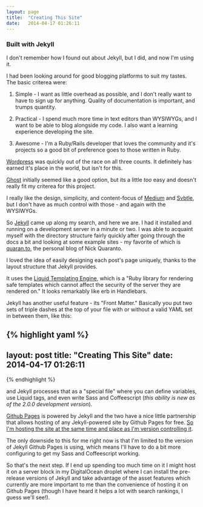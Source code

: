 ```yaml
---
layout: page
title:  "Creating This Site"
date:   2014-04-17 01:26:11
---
```


### Built with Jekyll

I don't remember how I found out about Jekyll, but I did, and now I'm using it.

I had been looking around for good blogging platforms to suit my tastes. The basic criterea were:

1. Simple - I want as little overhead as possible, and I don't really want to have to sign up for anything. Quality of documentation is important, and trumps quantity.

2. Practical - I spend much more time in text editors than WYSIWYGs, and I want to be able to blog alongside my code. I also want a learning experience developing the site.

3. Awesome - I'm a Ruby/Rails developer that loves the community and it's projects so a good bit of preference goes to those written in Ruby. 

[Wordpress](http://wordpress.org) was quickly out of the race on all three counts. It definitely has earned it's place in the world, but isn't for this. 

[Ghost](http://ghost.org) initially seemed like a good option, but its a little *too* easy and doesn't really fit my criterea for this project.

I really like the design, simplicity, and content-focus of [Medium](http://medium.com) and [Svbtle](http://svbtle.com), but I don't have as much control with those - and again with the WYSIWYGs.

So [Jekyll](http://jekyllrb.com) came up along my search, and here we are. I had it installed and running on a development server in a minute or two. I was able to acquaint myself with the directory structure fairly quickly after going through the docs a bit and looking at some example sites - my favorite of which is [quaran.to](http://quaran.to), the personal blog of Nick Quaranto.

I loved the idea of easily designing each post's page uniquely, thanks to the layout structure that Jekyll provides. 

It uses the [Liquid Templating Engine](http://liquidmarkup.org/), which is a "Ruby library for rendering safe templates which cannot affect the security of the server they are rendered on." It looks remarkably like erb in Handlebars.

Jekyll has another useful feature - its "Front Matter." Basically you put two sets of triple dashes at the top of your file with or without a valid YAML set in between them, like this: 

{% highlight yaml %}
---
layout: post
title:  "Creating This Site"
date:   2014-04-17 01:26:11
---
{% endhighlight %}

and Jekyll processes that as a "special file" where you can define variables, use Liquid tags, and even write Sass and Coffeescript (*this ability is new as of the 2.0.0 development version*).

[Github Pages](http://pages.github.com) is powered by Jekyll and the two have a nice little partnership that allows hosting of any Jekyll-powered site by Github Pages for free. [So I'm hosting the site at the same time and place as I'm version controlling it](http://github.com/elliotec/elliotec.github.io). 

The only downside to this for me right now is that I'm limited to the version of Jekyll Github Pages is using, which means I'll have to do a bit more configuring to get my Sass and Coffeescript working. 

So that's the next step. If I end up spending too much time on it I might host it on a server block in my DigitalOcean droplet where I can install the pre-release versions of Jekyll and take advantage of the asset features which currently are more important to me than the convenience of hosting it on Github Pages (though I have heard it helps a lot with search rankings, I guess we'll see!).